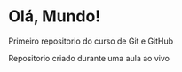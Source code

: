 # Olá, Mundo!
 Primeiro repositorio do curso de Git e GitHub

Repositorio criado durante uma aula ao vivo